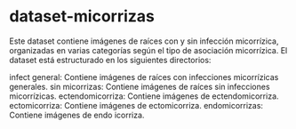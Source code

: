 # dataset-micorrizas

Este dataset contiene imágenes de raíces con y sin infección micorrízica, organizadas en varias categorías según el tipo de asociación micorrízica. El dataset está estructurado en los siguientes directorios:

infect general: Contiene imágenes de raíces con infecciones micorrízicas generales.
sin micorrizas: Contiene imágenes de raíces sin infecciones micorrízicas.
ectendomicorriza: Contiene imágenes de ectendomicorriza.
ectomicorriza: Contiene imágenes de ectomicorriza.
endomicorrizas: Contiene imágenes de endo icorriza.
